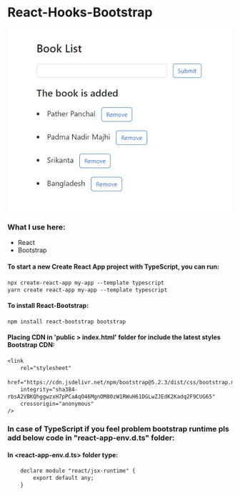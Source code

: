 # React-Hooks-Bootstrap
<!-- ### It's a Full Mobile Responsive App -->

<!-- ### Go to Live Project: https://food-shop-app-react-tailwined.netlify.app/ -->
<!-- [![image](screenshot.JPG)](https://food-shop-app-react-tailwined.netlify.app/) -->

![Screenshot](/src/UseReducer/UseReducer.JPG)

<!-- ### It's a Full Mobile Responsive Web Page -->

<!-- #### Add image with link in Readme Directory:
[![name](image link)](link to your URL) -->

### What I use here:
* React
* Bootstrap

#### To start a new Create React App project with TypeScript, you can run:

    npx create-react-app my-app --template typescript
    yarn create react-app my-app --template typescript

#### To install React-Bootstrap:

    npm install react-bootstrap bootstrap
#### Placing CDN in 'public > index.html' folder for include the latest styles Bootstrap CDN:

    <link
        rel="stylesheet"
        href="https://cdn.jsdelivr.net/npm/bootstrap@5.2.3/dist/css/bootstrap.min.css"
        integrity="sha384-rbsA2VBKQhggwzxH7pPCaAqO46MgnOM80zW1RWuH61DGLwZJEdK2Kadq2F9CUG65"
        crossorigin="anonymous"
    />

### In case of TypeScript if you feel problem bootstrap runtime pls add below code in "react-app-env.d.ts" folder:

#### In <react-app-env.d.ts> folder type:
        declare module "react/jsx-runtime" {
            export default any;
        }


<!-- ### For install Tailwind you have to follow 4 steps, such as...

#### Install Tailwind CSS by command line:

    npm install -D tailwindcss

#### Generate your tailwind.config.js file:

     npx tailwindcss init

#### Configure your template paths
#### Add the paths to all of your template files in your tailwind.config.js file:

    content: [
      "./src/**/*.{js,jsx,ts,tsx}",
    ],
  
 #### Add the Tailwind directives to your CSS:
    @tailwind base;
    @tailwind components;
    @tailwind utilities;
 
 ### Install & import React-Icon:
    npm i react-icons --save
    import { FaBars, FaTimes, } from 'react-icons/fa'

 ### Install & import React-Icon:
    npm i react-icons --save
    import { FaBars, FaTimes, } from 'react-icons/fa'
 
 
 ### It's a Full Mobile Responsive Web Page
![Screenshot](app-image-mobile.JPG)
  -->
